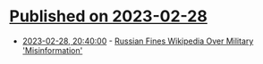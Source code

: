 # [Published on 2023-02-28](index.md)

* [2023-02-28, 20:40:00](https://news.slashdot.org/story/23/02/28/2027248/russian-fines-wikipedia-over-military-misinformation?utm_source=rss1.0mainlinkanon&utm_medium=feed) - [Russian Fines Wikipedia Over Military 'Misinformation'](https://news.slashdot.org/story/23/02/28/2027248/russian-fines-wikipedia-over-military-misinformation?utm_source=rss1.0mainlinkanon&utm_medium=feed)
